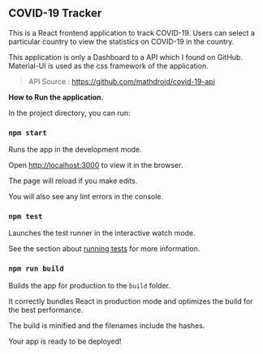 ## COVID-19 Tracker

This is a React frontend application to track COVID-19. Users can select a particular country to view the statistics on COVID-19 in the country.

This application is only a Dashboard to a API which I found on GitHub. Material-UI is used as the css framework of the application.

> API Source : https://github.com/mathdroid/covid-19-api
> <br>

**How to Run the application.**

In the project directory, you can run:

### `npm start`

Runs the app in the development mode.<br />

Open [http://localhost:3000](http://localhost:3000) to view it in the browser.

The page will reload if you make edits.<br />

You will also see any lint errors in the console.

### `npm test`

Launches the test runner in the interactive watch mode.<br />

See the section about [running tests](https://facebook.github.io/create-react-app/docs/running-tests) for more information.

### `npm run build`

Builds the app for production to the `build` folder.<br />

It correctly bundles React in production mode and optimizes the build for the best performance.

The build is minified and the filenames include the hashes.<br />

Your app is ready to be deployed!
